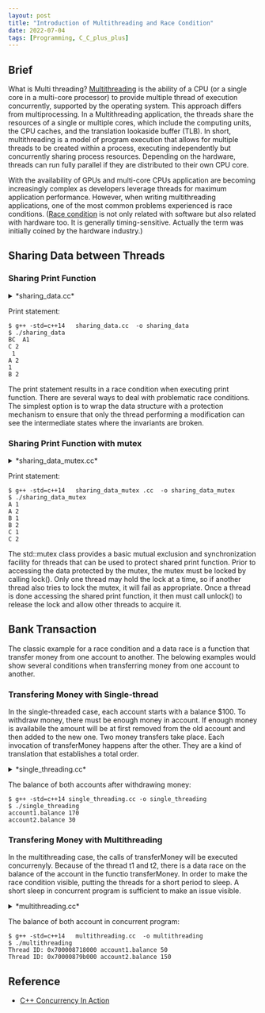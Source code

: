 ```yaml
---
layout: post
title: "Introduction of Multithreading and Race Condition"
date: 2022-07-04
tags: [Programming, C_C_plus_plus]
---
```


## Brief ##

What is Multi threading? [Multithreading][multithread] is the ability of a CPU (or a single core in a multi-core processor) to provide multiple thread of execution concurrently, supported by the operating system. This approach differs from multiprocessing. In a Multithreading application, the threads share the resources of a single or multiple cores, which include the computing units, the CPU caches, and the translation lookaside buffer (TLB). In short, multithreading is a model of program execution that allows for multiple threads to be created within a process, executing independently but concurrently sharing process resources. Depending on the hardware, threads can run fully parallel if they are distributed to their own CPU core.

With the availability of GPUs and multi-core CPUs application are becoming increasingly complex as developers leverage threads for maximum application performance. However, when writing multithreading applications, one of the most common problems experienced is race conditions. ([Race condition][race] is not only related with software but also related with hardware too. It is generally timing-sensitive. Actually the term was initially coined by the hardware industry.)

## Sharing Data between Threads ##

### Sharing Print Function  ###

<details markdown=block>
<summary markdown=span>*sharing_data.cc*</summary>
<div class="language-shell highlighter-rouge"><pre class="highlight"><code class="hljs ruby"><span class="nb" style="font-size: 80%">#include &lt;iostream&gt;
#include &lt;thread&gt;
using namespace std;
// shared print function for cout
void shared_print(char c, int v) {
        cout &lt;&lt; c &lt;&lt; " "&lt;&lt; v &lt;&lt; "\n";
}
// function for sequence
void foo(char d, int a) {
        for (int i = 1; i &lt;= a; i++) {
                shared_print(d, i);
        }
}
int main()
{
        thread th2(foo, 'A', 2); // child thread - 1
        thread th3(foo, 'B', 2); // child thread - 2
        thread th4(foo, 'C', 2); // child thread - 3
        th2.join(); // main thread, waits for child to finish
        th3.join(); // main thread, waits for child to finish
        th4.join(); // main thread, waits for child to finish
        return 0;
}</span></code></pre></div></details>

Print statement:
```
$ g++ -std=c++14   sharing_data.cc  -o sharing_data
$ ./sharing_data
BC  A1
C 2
 1
A 2
1
B 2
```

The print statement results in a race condition when executing print function. There are several ways to deal with problematic race conditions. The simplest option is to wrap the data structure with a protection mechanism to ensure that only the thread performing a modification can see the intermediate states where the invariants are broken.

### Sharing Print Function with mutex ###
<details markdown=block>
<summary markdown=span>*sharing_data_mutex.cc*</summary>
<div class="language-shell highlighter-rouge"><pre class="highlight"><code class="hljs ruby"><span class="nb" style="font-size: 80%">#include &lt;iostream&gt;
#include &lt;thread&gt;
#include &lt;mutex&gt;
using namespace std;
// mutex used to lock other threads from gaining access to shared resource
mutex m_mutex;
// shared print function for cout
void shared_print(char c, int v) {
        m_mutex.lock(); // locks other threads from using resource, uncomment to see ipc sequence complications
        cout &lt;&lt; c &lt;&lt; " "&lt;&lt; v &lt;&lt; "\n";
        m_mutex.unlock(); // unlocks resource so that another thread can have access, uncomment to see ipc sequence complications
}
// function for sequence
void foo(char d, int a) {
        for (int i = 1; i &lt;= a; i++) {
                shared_print(d, i);
        }
}
int main()
{
        thread th2(foo, 'A', 2); // child thread - 1
        thread th3(foo, 'B', 2); // child thread - 2
        thread th4(foo, 'C', 2); // child thread - 3
        th2.join(); // main thread, waits for child to finish
        th3.join(); // main thread, waits for child to finish
        th4.join(); // main thread, waits for child to finish
        return 0;
}</span></code></pre></div></details>

Print statement:
```
$ g++ -std=c++14   sharing_data_mutex .cc  -o sharing_data_mutex
$ ./sharing_data_mutex
A 1
A 2
B 1
B 2
C 1
C 2
```

The std::mutex class provides a basic mutual exclusion and synchronization facility for threads that can be used to protect shared print function. Prior to accessing the data protected by the mutex, the mutex must be locked by calling lock(). Only one thread may hold the lock at a time, so if another thread also tries to lock the mutex, it will fail as appropriate. Once a thread is done accessing the shared print function, it then must call unlock() to release the lock and allow other threads to acquire it.

## Bank Transaction ##

The classic example for a race condition and a data race is a function that transfer money from one account to another. The belowing examples would show several conditions when transferring money from one account to another.

### Transfering Money with Single-thread ###

In the single-threaded case, each account starts with a balance $100. To withdraw money, there must be enough money in account. If enough money is availabile the amount will be at first removed from the old account and then added to the new one. Two money transfers take place. Each invocation of transferMoney happens after the other. They are a kind of translation that establishes a total order.

<details markdown=block>
<summary markdown=span>*single_threading.cc*</summary>
<div class="language-shell highlighter-rouge"><pre class="highlight"><code class="hljs ruby"><span class="nb" style="font-size: 80%">#include &lt;iostream&gt;
struct Account {
    /* data */
    int balance = 100;
};
void transferMoney(int amount, Account& from, Account& to)
{
    if(from.balance >= amount) {
        from.balance -= amount;
        to.balance += amount;
    }
}
int main(int argc, char *argv[])
{
    Account account1;
    Account account2;
    transferMoney(50, account1, account2);
    transferMoney(120, account2, account1);
    std::cout &lt;&lt; "account1.balance " &lt;&lt; account1.balance &lt;&lt; std::endl;
    std::cout &lt;&lt; "account2.balance " &lt;&lt; account2.balance &lt;&lt; std::endl;
}</span></code></pre></div></details>

The balance of both accounts after withdrawing money:

```
$ g++ -std=c++14 single_threading.cc -o single_threading
$ ./single_threading
account1.balance 170
account2.balance 30
```

### Transfering Money with Multithreading ###

In the multithreading case, the calls of transferMoney will be executed concurrenyly. Because of the thread t1 and t2, there is a data race on the balance of the account in the functio transferMoney. In order to make the race condition visible, putting the threads for a short period to sleep. A short sleep in concurrent program is sufficient to make an issue visible.

<details markdown=block>
<summary markdown=span>*multithreading.cc*</summary>
<div class="language-shell highlighter-rouge"><pre class="highlight"><code class="hljs ruby"><span class="nb" style="font-size: 80%">#include &lt;iostream&gt;
#include &lt;thread&gt;
#include &lt;chrono&gt;
struct Account {
    /* data */
    int balance = 100;
};
void transferMoney(int amount, Account& from, Account& to)
{
    using namespace std::chrono_literals;
    if(from.balance &gt;= amount) {
        from.balance -= amount;
        std::this_thread::sleep_for(1ns); // execute concurrently
        to.balance += amount;
    }
}
int main(int argc, char *argv[])
{
    Account account1;
    Account account2;
    std::thread t1(transferMoney, 50, std::ref(account1), std::ref(account2));
    std::thread::id t1_id = t1.get_id();
    std::thread t2(transferMoney, 120, std::ref(account2), std::ref(account1));
    std::thread::id t2_id = t2.get_id();
    t1.join();
    t2.join();
    std::cout &lt;&lt; "Thread ID: " &lt;&lt; t1_id &lt;&lt; " account1.balance " &lt;&lt; account1.balance &lt;&lt; std::endl;
    std::cout &lt;&lt; "Thread ID: "&lt;&lt; t2_id &lt;&lt;" account2.balance " &lt;&lt; account2.balance &lt;&lt; std::endl;
}</span></code></pre></div></details>

The balance of both account in concurrent program: 
```
$ g++ -std=c++14   multithreading.cc  -o multithreading
$ ./multithreading
Thread ID: 0x700008718000 account1.balance 50
Thread ID: 0x70000879b000 account2.balance 150
```

## Reference ##

+ [C++ Concurrency In Action](https://www.amazon.com/C-Concurrency-Action-Practical-Multithreading/dp/1933988770)

[multithread]:https://en.wikipedia.org/wiki/Multithreading_(computer_architecture) "https://en.wikipedia.org/wiki/Multithreading_(computer_architecture)"

[race]:https://en.wikipedia.org/wiki/Race_condition "https://en.wikipedia.org/wiki/Race_condition"

